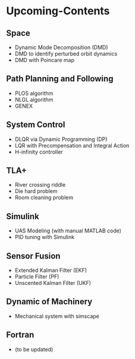 # Upcoming-Contents

## Space 
- Dynamic Mode Decomposition (DMD)
- DMD to identify perturbed orbit dynamics
- DMD with Poincare map

## Path Planning and Following
- PLOS algorithm
- NLGL algorithm
- GENEX 

## System Control
- DLQR via Dynamic Programming (DP)
- LQR with Precompensation and Integral Action
- H-infinity controller

## TLA+
- River crossing riddle
- Die hard problem
- Room cleaning problem

## Simulink
- UAS Modeling (with manual MATLAB code)
- PID tuning with Simulink

## Sensor Fusion
- Extended Kalman Filter (EKF)
- Particle Filter (PF)
- Unscented Kalman Filter (UKF)

## Dynamic of Machinery
- Mechanical system with simscape

## Fortran
- (to be updated)
